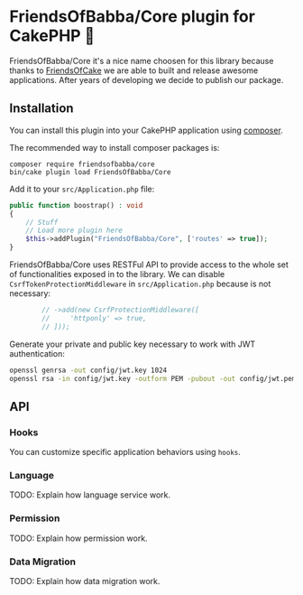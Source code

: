 # FriendsOfBabba/Core plugin for CakePHP 🥧

FriendsOfBabba/Core it's a nice name choosen for this library because thanks to
[FriendsOfCake](https://github.com/FriendsOfCake) we are able to built and release
awesome applications. After years of developing we decide to publish our package.

## Installation

You can install this plugin into your CakePHP application using [composer](https://getcomposer.org).

The recommended way to install composer packages is:

```
composer require friendsofbabba/core
bin/cake plugin load FriendsOfBabba/Core
```

Add it to your `src/Application.php` file:

```php
public function boostrap() : void
{
    // Stuff
    // Load more plugin here
    $this->addPlugin("FriendsOfBabba/Core", ['routes' => true]);
}
```

FriendsOfBabba/Core uses RESTFul API to provide access to the whole set of functionalities
exposed in to the library. We can disable `CsrfTokenProtectionMiddleware`
in `src/Application.php` because is not necessary:

```php
        // ->add(new CsrfProtectionMiddleware([
        //     'httponly' => true,
        // ]));
```

Generate your private and public key necessary to work with JWT authentication:

```sh
openssl genrsa -out config/jwt.key 1024
openssl rsa -in config/jwt.key -outform PEM -pubout -out config/jwt.pem
```

## API

### Hooks

You can customize specific application behaviors using `hooks`.

### Language

TODO: Explain how language service work.

### Permission

TODO: Explain how permission work.

### Data Migration

TODO: Explain how data migration work.
